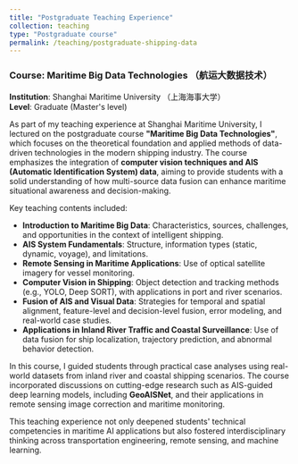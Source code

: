 ```yaml
---
title: "Postgraduate Teaching Experience"
collection: teaching
type: "Postgraduate course"
permalink: /teaching/postgraduate-shipping-data
---
```


### Course: Maritime Big Data Technologies （航运大数据技术）  
**Institution**: Shanghai Maritime University （上海海事大学）  
**Level**: Graduate (Master's level)

As part of my teaching experience at Shanghai Maritime University, I lectured on the postgraduate course **"Maritime Big Data Technologies"**, which focuses on the theoretical foundation and applied methods of data-driven technologies in the modern shipping industry. The course emphasizes the integration of **computer vision techniques and AIS (Automatic Identification System) data**, aiming to provide students with a solid understanding of how multi-source data fusion can enhance maritime situational awareness and decision-making.

Key teaching contents included:

- **Introduction to Maritime Big Data**: Characteristics, sources, challenges, and opportunities in the context of intelligent shipping.
- **AIS System Fundamentals**: Structure, information types (static, dynamic, voyage), and limitations.
- **Remote Sensing in Maritime Applications**: Use of optical satellite imagery for vessel monitoring.
- **Computer Vision in Shipping**: Object detection and tracking methods (e.g., YOLO, Deep SORT), with applications in port and river scenarios.
- **Fusion of AIS and Visual Data**: Strategies for temporal and spatial alignment, feature-level and decision-level fusion, error modeling, and real-world case studies.
- **Applications in Inland River Traffic and Coastal Surveillance**: Use of data fusion for ship localization, trajectory prediction, and abnormal behavior detection.

In this course, I guided students through practical case analyses using real-world datasets from inland river and coastal shipping scenarios. The course incorporated discussions on cutting-edge research such as AIS-guided deep learning models, including **GeoAISNet**, and their applications in remote sensing image correction and maritime monitoring.

This teaching experience not only deepened students' technical competencies in maritime AI applications but also fostered interdisciplinary thinking across transportation engineering, remote sensing, and machine learning.
